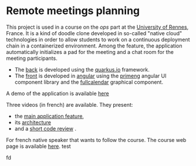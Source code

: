 # Remote meetings planning

This project is used in a course on the *ops* part at the [University of Rennes](https://www.univ-rennes1.fr/), France. It is a kind of doodle clone developed in so-called "native cloud" technologies in order to allow students to work on a continuous deployment chain in a containerized environment. Among the feature, the application automatically initializes a pad for the meeting and a chat room for the meeting participants.

- The [back](https://github.com/barais/doodlestudent/tree/main/api) is developed using the [quarkus.io](https://quarkus.io/) framework. 
- The [front](https://github.com/barais/doodlestudent/tree/main/front) is developed in [angular](https://angular.io/) using the [primeng](https://www.primefaces.org/primeng/)  angular UI component library and the [fullcalendar](https://fullcalendar.io/) graphical component.

A demo of the application is available [here](https://doodle.diverse-team.fr/)

Three videos (in french) are available. They present:
- the [main application feature](https://drive.google.com/file/d/1GQbdgq2CHcddTlcoHqM5Zc8Dw5o_eeLg/preview), 
- its [architecture](https://drive.google.com/file/d/1l5UAsU5_q-oshwEW6edZ4UvQjN3-tzwi/preview) 
- and a [short code review](https://drive.google.com/file/d/1jxYNfJdtd4r_pDbOthra360ei8Z17tX_/preview) .

For french native speaker that wants to follow the course. The course web page is available [here](https://hackmd.diverse-team.fr/s/SJqu5DjSD).
test

fd
